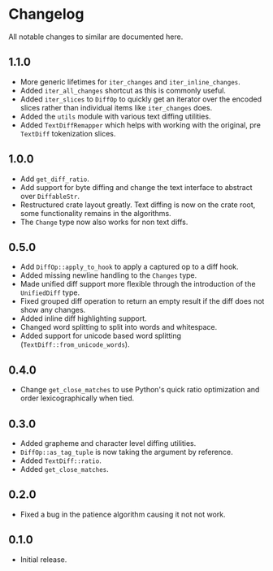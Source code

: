 # Changelog

All notable changes to similar are documented here.

## 1.1.0

* More generic lifetimes for `iter_changes` and `iter_inline_changes`.
* Added `iter_all_changes` shortcut as this is commonly useful.
* Added `iter_slices` to `DiffOp` to quickly get an iterator over the
  encoded slices rather than individual items like `iter_changes` does.
* Added the `utils` module with various text diffing utilities.
* Added `TextDiffRemapper` which helps with working with the original, pre
  `TextDiff` tokenization slices.

## 1.0.0

* Add `get_diff_ratio`.
* Add support for byte diffing and change the text interface to abstract
  over `DiffableStr`.
* Restructured crate layout greatly.  Text diffing is now on the crate root,
  some functionality remains in the algorithms.
* The `Change` type now also works for non text diffs.

## 0.5.0

* Add `DiffOp::apply_to_hook` to apply a captured op to a diff hook.
* Added missing newline handling to the `Changes` type.
* Made unified diff support more flexible through the introduction of
  the `UnifiedDiff` type.
* Fixed grouped diff operation to return an empty result if the diff
  does not show any changes.
* Added inline diff highlighting support.
* Changed word splitting to split into words and whitespace.
* Added support for unicode based word splitting (`TextDiff::from_unicode_words`).

## 0.4.0

* Change `get_close_matches` to use Python's quick ratio optimization
  and order lexicographically when tied.

## 0.3.0

* Added grapheme and character level diffing utilities.
* `DiffOp::as_tag_tuple` is now taking the argument by reference.
* Added `TextDiff::ratio`.
* Added `get_close_matches`.

## 0.2.0

* Fixed a bug in the patience algorithm causing it not not work.

## 0.1.0

* Initial release.
